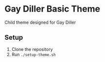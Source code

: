 # Gay Diller Basic Theme
Child theme designed for Gay Diller

## Setup
1. Clone the repository
2. Run `./setup-theme.sh`

